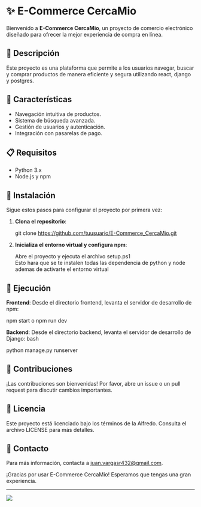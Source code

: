 # ✨ E-Commerce CercaMio

Bienvenido a **E-Commerce CercaMio**, un proyecto de comercio electrónico diseñado para ofrecer la mejor experiencia de compra en línea.

## 📝 Descripción

Este proyecto es una plataforma que permite a los usuarios navegar, buscar y comprar productos de manera eficiente y segura utilizando react, django y postgres.

## 🌟 Características

- Navegación intuitiva de productos.
- Sistema de búsqueda avanzada.
- Gestión de usuarios y autenticación.
- Integración con pasarelas de pago.

## 📋 Requisitos

- Python 3.x
- Node.js y npm

## 🚀 Instalación

Sigue estos pasos para configurar el proyecto por primera vez:

1. **Clona el repositorio**:

   git clone https://github.com/tuusuario/E-Commerce_CercaMio.git

2. **Inicializa el entorno virtual y configura npm**:
   
   Abre el proyecto y ejecuta el archivo setup.ps1 <br>
   Esto hara que se te instalen todas las dependencia de python y node ademas de activarte el entorno virtual


## 🏃 Ejecución
**Frontend**: Desde el directorio frontend, levanta el servidor de desarrollo de npm:

npm start o npm run dev

**Backend**: Desde el directorio backend, levanta el servidor de desarrollo de Django:
bash

python manage.py runserver

## 🤝 Contribuciones
¡Las contribuciones son bienvenidas! Por favor, abre un issue o un pull request para discutir cambios importantes.

## 📄 Licencia
Este proyecto está licenciado bajo los términos de la Alfredo. Consulta el archivo LICENSE para más detalles.

## 📧 Contacto
Para más información, contacta a juan.vargasr432@gmail.com.

¡Gracias por usar E-Commerce CercaMio! Esperamos que tengas una gran experiencia.


<hr>
<img src="https://definicion.de/wp-content/uploads/2008/04/economia-de-mercado.png">
